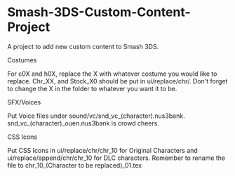 # Smash-3DS-Custom-Content-Project

A project to add new custom content to Smash 3DS.

Costumes

For c0X and h0X, replace the X with whatever costume you would like to replace. Chr_XX, and Stock_X0 should be put in ui/replace/chr/. Don't forget to change the X in the folder to whatever you want it to be.

SFX/Voices

Put Voice  files under sound/vc/snd_vc_(character).nus3bank. snd_vc_(character)_ouen.nus3bank is crowd cheers.

CSS Icons

Put CSS Icons in ui/replace/chr/chr_10 for Original Characters and ui/replace/append/chr/chr_10 for DLC characters. Remember to rename the file to chr_10_(Character to be replaced)_01.tex
